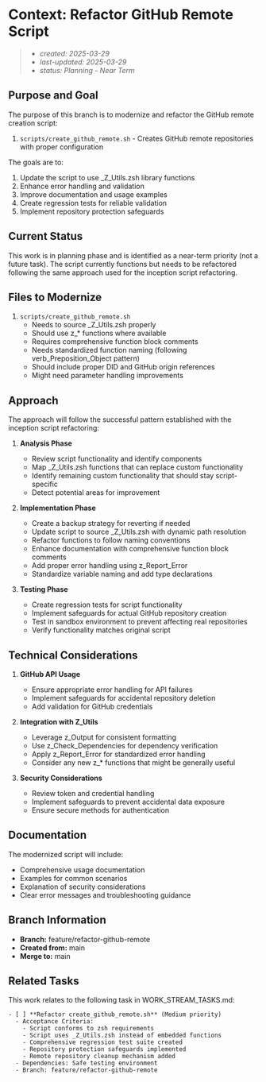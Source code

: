 # Context: Refactor GitHub Remote Script

> - _created: 2025-03-29_
> - _last-updated: 2025-03-29_
> - _status: Planning - Near Term_

## Purpose and Goal

The purpose of this branch is to modernize and refactor the GitHub remote creation script:

1. `scripts/create_github_remote.sh` - Creates GitHub remote repositories with proper configuration

The goals are to:
1. Update the script to use _Z_Utils.zsh library functions
2. Enhance error handling and validation
3. Improve documentation and usage examples
4. Create regression tests for reliable validation
5. Implement repository protection safeguards

## Current Status

This work is in planning phase and is identified as a near-term priority (not a future task). The script currently functions but needs to be refactored following the same approach used for the inception script refactoring.

## Files to Modernize

1. `scripts/create_github_remote.sh`
   - Needs to source _Z_Utils.zsh properly
   - Should use z_* functions where available
   - Requires comprehensive function block comments
   - Needs standardized function naming (following verb_Preposition_Object pattern)
   - Should include proper DID and GitHub origin references
   - Might need parameter handling improvements

## Approach

The approach will follow the successful pattern established with the inception script refactoring:

1. **Analysis Phase**
   - Review script functionality and identify components
   - Map _Z_Utils.zsh functions that can replace custom functionality
   - Identify remaining custom functionality that should stay script-specific
   - Detect potential areas for improvement

2. **Implementation Phase**
   - Create a backup strategy for reverting if needed
   - Update script to source _Z_Utils.zsh with dynamic path resolution
   - Refactor functions to follow naming conventions
   - Enhance documentation with comprehensive function block comments
   - Add proper error handling using z_Report_Error
   - Standardize variable naming and add type declarations

3. **Testing Phase**
   - Create regression tests for script functionality
   - Implement safeguards for actual GitHub repository creation
   - Test in sandbox environment to prevent affecting real repositories
   - Verify functionality matches original script

## Technical Considerations

1. **GitHub API Usage**
   - Ensure appropriate error handling for API failures
   - Implement safeguards for accidental repository deletion
   - Add validation for GitHub credentials

2. **Integration with Z_Utils**
   - Leverage z_Output for consistent formatting
   - Use z_Check_Dependencies for dependency verification
   - Apply z_Report_Error for standardized error handling
   - Consider any new z_* functions that might be generally useful

3. **Security Considerations**
   - Review token and credential handling
   - Implement safeguards to prevent accidental data exposure
   - Ensure secure methods for authentication

## Documentation

The modernized script will include:
- Comprehensive usage documentation
- Examples for common scenarios
- Explanation of security considerations
- Clear error messages and troubleshooting guidance

## Branch Information

- **Branch:** feature/refactor-github-remote
- **Created from:** main
- **Merge to:** main

## Related Tasks

This work relates to the following task in WORK_STREAM_TASKS.md:

```
- [ ] **Refactor create_github_remote.sh** (Medium priority)
  - Acceptance Criteria:
    - Script conforms to zsh requirements
    - Script uses _Z_Utils.zsh instead of embedded functions
    - Comprehensive regression test suite created
    - Repository protection safeguards implemented
    - Remote repository cleanup mechanism added
  - Dependencies: Safe testing environment
  - Branch: feature/refactor-github-remote
```
